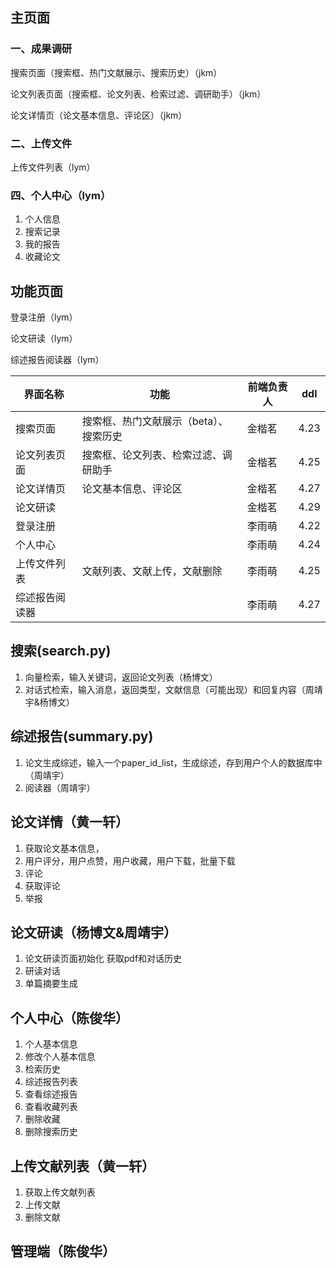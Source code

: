 ## 主页面

### 一、成果调研

搜索页面（搜索框、热门文献展示、搜索历史）（jkm）

论文列表页面（搜索框、论文列表、检索过滤、调研助手）（jkm）

论文详情页（论文基本信息、评论区）（jkm）

### 二、上传文件

上传文件列表（lym）

### 四、个人中心（lym）

1. 个人信息
2. 搜索记录
3. 我的报告
4. 收藏论文

## 功能页面

登录注册（lym）

论文研读（lym）

综述报告阅读器（lym）



| 界面名称       | 功能                                   | 前端负责人 | ddl  |
| -------------- | -------------------------------------- | ---------- | ---- |
| 搜索页面       | 搜索框、热门文献展示（beta）、搜索历史 | 金楷茗     | 4.23 |
| 论文列表页面   | 搜索框、论文列表、检索过滤、调研助手   | 金楷茗     | 4.25 |
| 论文详情页     | 论文基本信息、评论区                   | 金楷茗     | 4.27 |
| 论文研读       |                                        | 金楷茗     | 4.29 |
| 登录注册       |                                        | 李雨萌     | 4.22 |
| 个人中心       |                                        | 李雨萌     | 4.24 |
| 上传文件列表   | 文献列表、文献上传，文献删除           | 李雨萌     | 4.25 |
| 综述报告阅读器 |                                        | 李雨萌     | 4.27 |

## 搜索(search.py)

1. 向量检索，输入关键词，返回论文列表（杨博文）
2. 对话式检索，输入消息，返回类型，文献信息（可能出现）和回复内容（周靖宇&杨博文）

## 综述报告(summary.py)

1. 论文生成综述，输入一个paper_id_list，生成综述，存到用户个人的数据库中（周靖宇）
2. 阅读器（周靖宇）

## 论文详情（黄一轩）

1. 获取论文基本信息，
2. 用户评分，用户点赞，用户收藏，用户下载，批量下载
3. 评论
4. 获取评论
5. 举报

## 论文研读（杨博文&周靖宇）

1. 论文研读页面初始化 获取pdf和对话历史
2. 研读对话 
3. 单篇摘要生成

## 个人中心（陈俊华）

1. 个人基本信息
2. 修改个人基本信息
3. 检索历史
4. 综述报告列表
5. 查看综述报告
6. 查看收藏列表
7. 删除收藏
8. 删除搜索历史

## 上传文献列表（黄一轩）

1. 获取上传文献列表
2. 上传文献
3. 删除文献

## 管理端（陈俊华）
